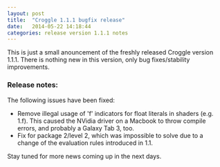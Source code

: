 ```yaml
---
layout: post
title:  "Croggle 1.1.1 bugfix release"
date:   2014-05-22 14:18:44
categories: release version 1.1.1 notes
---
```


This is just a small anouncement of the freshly released Croggle version 1.1.1.
There is nothing new in this version, only bug fixes/stability improvements.

### Release notes:

The following issues have been fixed:

* Remove illegal usage of 'f' indicators for float literals in shaders (e.g. 1.f).
  This caused the NVidia driver on a Macbook to throw compile errors, and probably a Galaxy Tab 3, too.
* Fix for package 2/level 2, which was impossible to solve due to a change of the evaluation rules introduced in 1.1.

Stay tuned for more news coming up in the next days.

